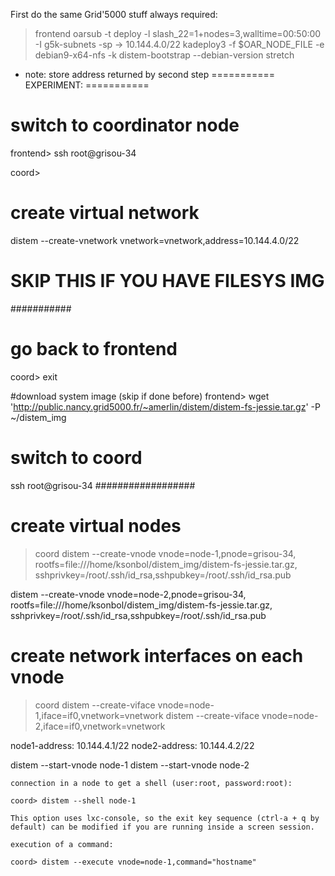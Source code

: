First do the same Grid'5000 stuff always required:
> frontend
oarsub -t deploy -l slash_22=1+nodes=3,walltime=00:50:00 -I
g5k-subnets -sp -> 10.144.4.0/22
kadeploy3 -f $OAR_NODE_FILE -e debian9-x64-nfs -k
distem-bootstrap --debian-version stretch
* note: store address returned by second step
===========
EXPERIMENT:
===========
# switch to coordinator node
frontend> 
ssh root@grisou-34

coord>
# create virtual network
distem --create-vnetwork vnetwork=vnetwork,address=10.144.4.0/22

# SKIP THIS IF YOU HAVE FILESYS IMG
###########
# go back to frontend
coord>
exit

#download system image (skip if done before)
frontend>
wget 'http://public.nancy.grid5000.fr/~amerlin/distem/distem-fs-jessie.tar.gz' -P ~/distem_img

# switch to coord
ssh root@grisou-34
##################
# create virtual nodes
> coord
distem --create-vnode vnode=node-1,pnode=grisou-34,\
rootfs=file:///home/ksonbol/distem_img/distem-fs-jessie.tar.gz,\
sshprivkey=/root/.ssh/id_rsa,sshpubkey=/root/.ssh/id_rsa.pub

distem --create-vnode vnode=node-2,pnode=grisou-34,\
rootfs=file:///home/ksonbol/distem_img/distem-fs-jessie.tar.gz,\
sshprivkey=/root/.ssh/id_rsa,sshpubkey=/root/.ssh/id_rsa.pub

# create network interfaces on each vnode
> coord
distem --create-viface vnode=node-1,iface=if0,vnetwork=vnetwork
distem --create-viface vnode=node-2,iface=if0,vnetwork=vnetwork

node1-address: 10.144.4.1/22
node2-address: 10.144.4.2/22

distem --start-vnode node-1
distem --start-vnode node-2



    connection in a node to get a shell (user:root, password:root):

    coord> distem --shell node-1

    This option uses lxc-console, so the exit key sequence (ctrl-a + q by default) can be modified if you are running inside a screen session.

    execution of a command:

    coord> distem --execute vnode=node-1,command="hostname"


